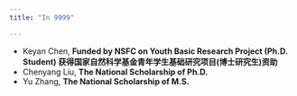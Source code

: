 ```yaml
---
title: "In 9999"

---
```


- Keyan Chen, **Funded by NSFC on Youth Basic Research Project (Ph.D. Student) 获得国家自然科学基金青年学生基础研究项目(博士研究生)资助**
- Chenyang Liu, **The National Scholarship of Ph.D.**
- Yu Zhang, **The National Scholarship of M.S.**

